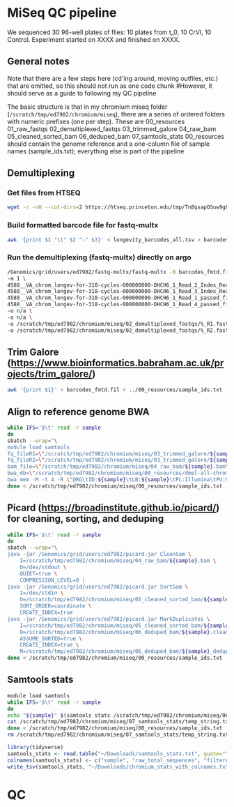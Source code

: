 
# MiSeq QC pipeline

We sequenced 30 96-well plates of flies: 10 plates from t_0, 10 CrVI, 10 Control. Experiment started on XXXX and finished on XXXX.

## General notes
Note that there are a few steps here (cd'ing around, moving outfiles, etc.) that are omitted, so this should not run as one code chunk
#However, it should serve as a guide to following my QC pipeline

The basic structure is that in my chromium miseq folder (`/scratch/tmp/ed7982/chromium/miseq`), there are a series of ordered folders with numeric prefixes (one per step).
These are 00_resources  01_raw_fastqs  02_demultiplexed_fastqs  03_trimmed_galore  04_raw_bam  05_cleaned_sorted_bam  06_deduped_bam  07_samtools_stats
00_resources should contain the genome reference and a one-column file of sample names (sample_ids.txt); everything else is part of the pipeline

## Demultiplexing

### Get files from HTSEQ

```bash
wget -r -nH --cut-dirs=2 https://htseq.princeton.edu/tmp/TnBqsapOSuw9gLjCH/
```


### Build formatted barcode file for fastq-multx

```bash
awk '{print $1 "\t" $2 "-" $3}' < longevity_barcodes_all.tsv > barcodes_fmtd.fil
```

### Run the demultiplexing (fastq-multx) directly on argo
```bash
/Genomics/grid/users/ed7982/fastq-multx/fastq-multx -B barcodes_fmtd.fil \
-m 1 \
4588__VA_chrom_longev-for-318-cycles-000000000-DHCH6_1_Read_2_Index_Read_passed_filter.fastq.gz \
4588__VA_chrom_longev-for-318-cycles-000000000-DHCH6_1_Read_3_Index_Read_passed_filter.fastq.gz \
4588__VA_chrom_longev-for-318-cycles-000000000-DHCH6_1_Read_1_passed_filter.fastq.gz \
4588__VA_chrom_longev-for-318-cycles-000000000-DHCH6_1_Read_4_passed_filter.fastq.gz \
-o n/a \
-o n/a \
-o /scratch/tmp/ed7982/chromium/miseq/02_demultiplexed_fastqs/%_R1.fastq \
-o /scratch/tmp/ed7982/chromium/miseq/02_demultiplexed_fastqs/%_R2.fastq
```

## Trim Galore (https://www.bioinformatics.babraham.ac.uk/projects/trim_galore/)

```bash
awk '{print $1}' < barcodes_fmtd.fil > ../00_resources/sample_ids.txt
```

## Align to reference genome BWA

```bash
while IFS='$\t' read -r sample
do
sbatch --wrap="\
module load samtools
fq_fileR1=\"/scratch/tmp/ed7982/chromium/miseq/03_trimmed_galore/${sample}_val_1.fq\"
fq_fileR2=\"/scratch/tmp/ed7982/chromium/miseq/03_trimmed_galore/${sample}_val_2.fq\"
bam_file=\"/scratch/tmp/ed7982/chromium/miseq/04_raw_bam/${sample}.bam\"
bwa_db=\"/scratch/tmp/ed7982/chromium/miseq/00_resources/dmel-all-chromosome-r6.47.fasta\"
bwa mem -M -t 4 -R \"@RG\tID:${sample}\tLB:${sample}\tPL:Illumina\tPU:${sample}\tSM:${sample}\" \$bwa_db \$fq_fileR1 \$fq_fileR2 | samtools view -b > \$bam_file"
done < /scratch/tmp/ed7982/chromium/miseq/00_resources/sample_ids.txt
```

## Picard (https://broadinstitute.github.io/picard/) for cleaning, sorting, and deduping

```bash
while IFS='$\t' read -r sample
do
sbatch --wrap="\
java -jar /Genomics/grid/users/ed7982/picard.jar CleanSam \
    I=/scratch/tmp/ed7982/chromium/miseq/04_raw_bam/${sample}.bam \
    O=/dev/stdout \
    QUIET=true \
    COMPRESSION_LEVEL=0 |
java -jar /Genomics/grid/users/ed7982/picard.jar SortSam \
    I=/dev/stdin \
    O=/scratch/tmp/ed7982/chromium/miseq/05_cleaned_sorted_bam/${sample}.clean.sort.bam \
    SORT_ORDER=coordinate \
    CREATE_INDEX=true
java -jar /Genomics/grid/users/ed7982/picard.jar MarkDuplicates \
    I=/scratch/tmp/ed7982/chromium/miseq/05_cleaned_sorted_bam/${sample}.clean.sort.bam \
    O=/scratch/tmp/ed7982/chromium/miseq/06_deduped_bam/${sample}.clean.sort.dedup.bam \
    ASSUME_SORTED=true \
    CREATE_INDEX=true \
    M=/scratch/tmp/ed7982/chromium/miseq/06_deduped_bam/${sample}_dedup_metrics.txt"
done < /scratch/tmp/ed7982/chromium/miseq/00_resources/sample_ids.txt
```

## Samtools stats

```bash
module load samtools
while IFS='$\t' read -r sample
do
echo "${sample}" $(samtools stats /scratch/tmp/ed7982/chromium/miseq/06_deduped_bam/${sample}.clean.sort.dedup.bam | grep ^SN | cut -f 2- | sed 's/^.*://' | sed 's/#.*$//') > /scratch/tmp/ed7982/chromium/miseq/07_samtools_stats/temp_string.txt
cat /scratch/tmp/ed7982/chromium/miseq/07_samtools_stats/temp_string.txt >> /scratch/tmp/ed7982/chromium/miseq/07_samtools_stats/samtools_stats.txt
done < /scratch/tmp/ed7982/chromium/miseq/00_resources/sample_ids.txt
rm /scratch/tmp/ed7982/chromium/miseq/07_samtools_stats/temp_string.txt
```

```r
library(tidyverse)
samtools_stats <- read.table("~/Downloads/samtools_stats.txt", quote="\"", comment.char="")
colnames(samtools_stats) <- c("sample", "raw_total_sequences", "filtered_sequences", "sequences", "is_sorted", "1st_fragments","last_fragments","reads_mapped","reads_mapped_and_paired","reads_unmapped","reads_properly_paired","reads_paired","reads_duplicated","reads_MQ0","reads_QC_failed","non_primary_alignments","total_length","total_first_fragment_length","total_last_fragment_length","bases_mapped","bases_mapped_cigar","bases_trimmed","bases_duplicated","mismatches","error_rate","average_length","average_first_fragment_length","average_last_fragment_length","maximum_length","maximum_first_fragment_length","maximum_last_fragment_length","average_quality","insert_size_average","insert_size_standard_deviation","inward_oriented_pairs","outward_oriented_pairs","pairs_with_other_orientation","pairs_on_different_chromosomes","percentage_of_properly_paired_reads")
write_tsv(samtools_stats, "~/Downloads/chromium_stats_with_colnames.txt")
```

# QC











